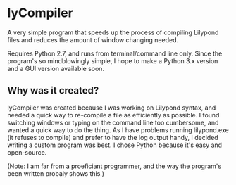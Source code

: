 lyCompiler
==========

A very simple program that speeds up the process of compiling Lilypond files and reduces the amount of window changing needed.

Requires Python 2.7, and runs from terminal/command line only. Since the program's so mindblowingly simple, I hope to make a Python 3.x version and a GUI version available soon.

Why was it created?
----------
lyCompiler was created because I was working on Lilypond syntax, and needed a quick way to re-compile a file as efficiently as possible. I found switching windows or typing on the command line too cumbersome, and wanted a quick way to do the thing. As I have problems running lilypond.exe (it refuses to compile) and prefer to have the log output handy, I decided writing a custom program was best. I chose Python because it's easy and open-source.

(Note: I am far from a proeficiant programmer, and the way the program's been written probaly shows this.)
